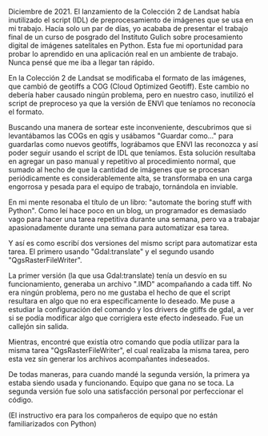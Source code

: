 Diciembre de 2021. El lanzamiento de la Colección 2 de Landsat había inutilizado el script (IDL) de preprocesamiento de imágenes que se usa en mi trabajo. Hacía solo un par de días, yo acababa de presentar el trabajo final de un curso de posgrado del Instituto Gulich sobre procesamiento digital de imágenes satelitales en Python. Esta fue mi oportunidad para probar lo aprendido en una aplicación real en un ambiente de trabajo. Nunca pensé que me iba a llegar tan rápido.

En la Colección 2 de Landsat se modificaba el formato de las imágenes, que cambió de geotiffs a COG (Cloud Optimized Geotiff). Este cambio no debería haber causado ningún problema, pero en nuestro caso, inutilizó el script de preproceso ya que la versión de ENVI que teníamos no reconocía el formato.

Buscando una manera de sortear este inconveniente, descubrimos que si levantábamos las COGs en qgis y usábamos "Guardar como..." para guardarlas como nuevos geotiffs, lográbamos que ENVI las reconozca y así poder seguir usando el script de IDL que teníamos. Esta solución resultaba en agregar un paso manual y repetitivo al procedimiento normal, que sumado al hecho de que la cantidad de imágenes que se procesan periódicamente es considerablemente alta, se transformaba en una carga engorrosa y pesada para el equipo de trabajo, tornándola en inviable.

En mi mente resonaba el título de un libro: "automate the boring stuff with Python". Como leí hace poco en un blog, un programador es demasiado vago para hacer una tarea repetitiva durante una semana, pero va a trabajar apasionadamente durante una semana para automatizar esa tarea.

Y así es como escribí dos versiones del mismo script para automatizar esta tarea. El primero usando "Gdal:translate" y el segundo usando "QgsRasterFileWriter". 

La primer versión (la que usa Gdal:translate) tenía un desvío en su funcionamiento, generaba un archivo ".IMD" acompañando a cada tiff. No era ningún problema, pero no me gustaba el hecho de que el script resultara en algo que no era específicamente lo deseado. Me puse a estudiar la configuración del comando y los drivers de gtiffs de gdal, a ver si se podía modificar algo que corrigiera este efecto indeseado. Fue un callejón sin salida.

Mientras, encontré que existía otro comando que podía utilizar para la misma tarea "QgsRasterFileWriter", el cual realizaba la misma tarea, pero esta vez sin generar los archivos acompañantes indeseados.

De todas maneras, para cuando mandé la segunda versión, la primera ya estaba siendo usada y funcionando. Equipo que gana no se toca. La segunda versión fue solo una satisfacción personal por perfeccionar el código.

(El instructivo era para los compañeros de equipo que no están familiarizados con Python)
